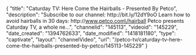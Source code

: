 {
    "title": "Caturday TV: Here Come the Hairballs - Presented By Petco",
    "description": "Subscribe to our channel: http:\/\/bit.ly\/12dY9oO Learn how to avoid hairballs in 30 days: http:\/\/www.petco.com\/hairball Petco presents Caturday TV, a whole ne...",
    "channelid": "145113",
    "videoid": "145229",
    "date_created": "1394762633",
    "date_modified": "1418181180",
    "type": "captivate",
    "layout": "channelVideo",
    "url": "\/petco-tv\/caturday-tv-here-come-the-hairballs-presented-by-petco\/145113-145229"
}